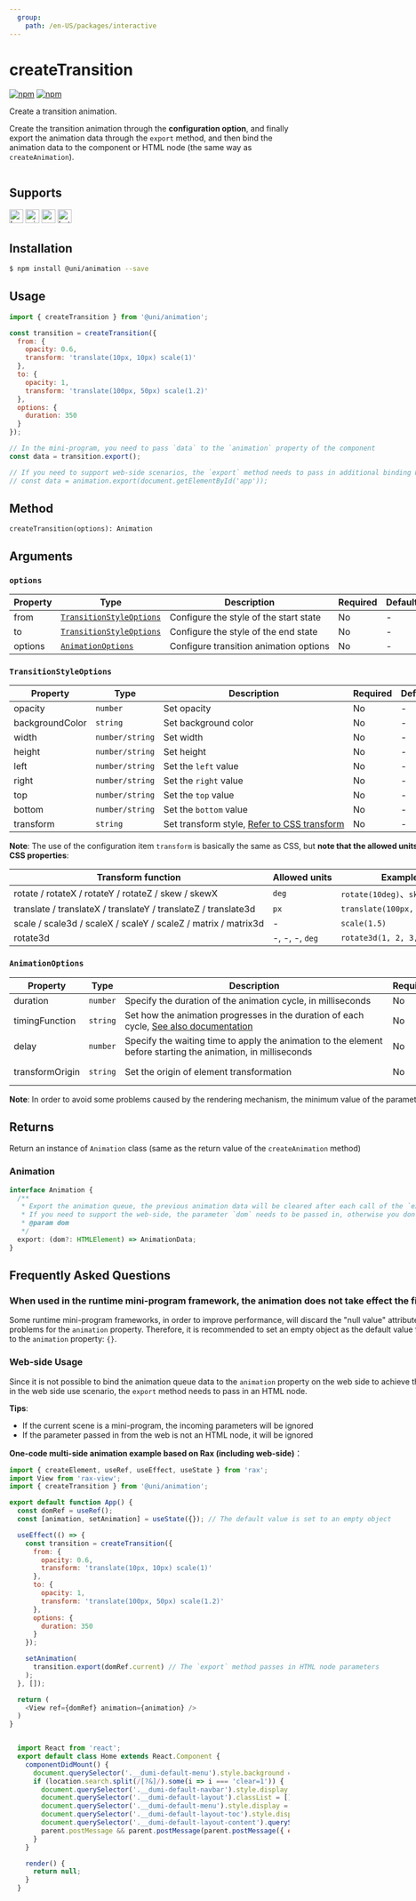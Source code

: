 ```yaml
---
  group:
    path: /en-US/packages/interactive
---
```



# createTransition

[![npm](https://img.shields.io/npm/v/@uni/apis.svg)](https://www.npmjs.com/package/@uni/apis)
[![npm](https://img.shields.io/npm/v/@uni/animation.svg)](https://www.npmjs.com/package/@uni/animation)

Create a transition animation.

Create the transition animation through the **configuration option**, and finally export the animation data through the `export` method, and then bind the animation data to the component or HTML node (the same way as `createAnimation`).

<div style="display: flex;flex-direction: row;justify-content: space-between;">
<div style="margin-right: 20px;">

## Supports

<img alt="browser" src="https://gw.alicdn.com/tfs/TB1uYFobGSs3KVjSZPiXXcsiVXa-200-200.svg" width="25px" height="25px" title="h5" /> <img alt="miniApp" src="https://gw.alicdn.com/tfs/TB1bBpmbRCw3KVjSZFuXXcAOpXa-200-200.svg" width="25px" height="25px" title="阿里小程序" /> <img alt="wechatMiniprogram" src="https://img.alicdn.com/tfs/TB1slcYdxv1gK0jSZFFXXb0sXXa-200-200.svg" width="25px" height="25px" title="微信小程序"> <img alt="bytedanceMicroApp" src="https://gw.alicdn.com/tfs/TB1jFtVzO_1gK0jSZFqXXcpaXXa-200-200.svg" width="25px" height="25px" title="字节跳动小程序">

## Installation

```bash
$ npm install @uni/animation --save
```

## Usage

```js
import { createTransition } from '@uni/animation';

const transition = createTransition({
  from: {
    opacity: 0.6,
    transform: 'translate(10px, 10px) scale(1)'
  },
  to: {
    opacity: 1,
    transform: 'translate(100px, 50px) scale(1.2)'
  },
  options: {
    duration: 350
  }
});

// In the mini-program, you need to pass `data` to the `animation` property of the component
const data = transition.export();

// If you need to support web-side scenarios, the `export` method needs to pass in additional binding HTML node
// const data = animation.export(document.getElementById('app'));
```

## Method

```
createTransition(options): Animation
```

## Arguments

### `options`

| Property | Type | Description | Required | Default |
| --- | --- | --- | --- | --- |
| from | [`TransitionStyleOptions`](#toc-transition-style-options) | Configure the style of the start state | No | - |
| to | [`TransitionStyleOptions`](#toc-transition-style-options) | Configure the style of the end state | No | -  |
| options | [`AnimationOptions`](#toc-animation-options) | Configure transition animation options | No | - |

### <span id="toc-transition-style-options">`TransitionStyleOptions`</span>

| Property | Type | Description | Required | Default |
| --- | --- | --- | --- | --- |
| opacity | `number` | Set opacity | No | - |
| backgroundColor | `string` | Set background color | No | - |
| width | `number/string` | Set width | No | - |
| height | `number/string` | Set height | No | - |
| left | `number/string` | Set the `left` value | No | - |
| right | `number/string` | Set the `right` value | No | - |
| top | `number/string` | Set the `top` value | No | - |
| bottom | `number/string` | Set the `bottom` value | No | - |
| transform | `string` | Set transform style, [Refer to CSS transform](https://developer.mozilla.org/en-US/docs/Web/CSS/transform) | No | - |

**Note**: The use of the configuration item `transform` is basically the same as CSS, but **note that the allowed units are different from CSS properties**:

| Transform function | Allowed units | Example |
| --- | --- | --- |
| rotate / rotateX / rotateY / rotateZ / skew / skewX | `deg` | `rotate(10deg)`、`skew(10deg)` |
| translate / translateX / translateY / translateZ / translate3d | `px` | `translate(100px, 50px)` |
| scale / scale3d / scaleX / scaleY / scaleZ / matrix / matrix3d | - | `scale(1.5)` |
| rotate3d | -, -, -, `deg` | `rotate3d(1, 2, 3, 10deg)` |

### <span id="toc-animation-options">`AnimationOptions`</span>

| Property | Type | Description | Required | Default |
| --- | --- | --- | --- | --- |
| duration | `number` | Specify the duration of the animation cycle, in milliseconds | No | 400 |
| timingFunction | `string` | Set how the animation progresses in the duration of each cycle, [See also documentation](https://developer.mozilla.org/en-US/docs/Web/CSS/animation-timing-function) | No | "linear"  |
| delay | `number` | Specify the waiting time to apply the animation to the element before starting the animation, in milliseconds | No | 0 |
| transformOrigin | `string` | Set the origin of element transformation | No | "50% 50% 0" |

**Note**: In order to avoid some problems caused by the rendering mechanism, the minimum value of the parameter `duration` is **16ms**.


## Returns

Return an instance of `Animation` class (same as the return value of the `createAnimation` method)

### Animation

```ts
interface Animation {
  /**
   * Export the animation queue, the previous animation data will be cleared after each call of the `export` method.
   * If you need to support the web-side, the parameter `dom` needs to be passed in, otherwise you don’t need to pass in.
   * @param dom
   */
  export: (dom?: HTMLElement) => AnimationData;
}
```


## Frequently Asked Questions

### When used in the runtime mini-program framework, the animation does not take effect the first time
Some runtime mini-program frameworks, in order to improve performance, will discard the "null value" attribute, which has problems for the `animation` property.
Therefore, it is recommended to set an empty object as the default value for the data bound to the `animation` property: `{}`.


### Web-side Usage
Since it is not possible to bind the animation queue data to the `animation` property on the web side to achieve the animation effect,
in the web side use scenario, the `export` method needs to pass in an HTML node.

**Tips**:

- If the current scene is a mini-program, the incoming parameters will be ignored
- If the parameter passed in from the web is not an HTML node, it will be ignored

**One-code multi-side animation example based on Rax (including web-side)**：

```js
import { createElement, useRef, useEffect, useState } from 'rax';
import View from 'rax-view';
import { createTransition } from '@uni/animation';

export default function App() {
  const domRef = useRef();
  const [animation, setAnimation] = useState({}); // The default value is set to an empty object

  useEffect(() => {
    const transition = createTransition({
      from: {
        opacity: 0.6,
        transform: 'translate(10px, 10px) scale(1)'
      },
      to: {
        opacity: 1,
        transform: 'translate(100px, 50px) scale(1.2)'
      },
      options: {
        duration: 350
      }
    });

    setAnimation(
      transition.export(domRef.current) // The `export` method passes in HTML node parameters
    );
  }, []);

  return (
    <View ref={domRef} animation={animation} />
  )
}
```

</div>
</div>


```jsx | inline
  import React from 'react';
  export default class Home extends React.Component {
    componentDidMount() {
      document.querySelector('.__dumi-default-menu').style.background = '#fff';
      if (location.search.split(/[?&]/).some(i => i === 'clear=1')) {
        document.querySelector('.__dumi-default-navbar').style.display = 'none';
        document.querySelector('.__dumi-default-layout').classList = [];
        document.querySelector('.__dumi-default-menu').style.display = 'none';
        document.querySelector('.__dumi-default-layout-toc').style.display = 'none';
        document.querySelector('.__dumi-default-layout-content').querySelector('.markdown').querySelector('h1').style.marginTop = 0;
        parent.postMessage && parent.postMessage(parent.postMessage({ event: 'syncIframeHeight', height: document.querySelector('.__dumi-default-layout-content').offsetHeight }, '*'));
      }
    }

    render() {
      return null;
    }
  }
```
